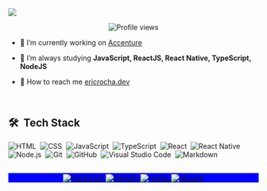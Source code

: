 <img align="center" src="https://i.imgur.com/e0ExF31.png"/>

<p align="center"> <img src="https://komarev.com/ghpvc/?username=ericrochaext&color=blueviolet" alt="Profile views" /> 

</p>

- 🔭  I’m currently working on [Accenture](https://www.accenture.com/)

- 🌱  I’m always studying **JavaScript, ReactJS, React Native, TypeScript, NodeJS**

- 🚀  How to reach me  [ericrocha.dev](https://ericrocha.dev)

<br>

## 🛠 &nbsp;Tech Stack

![HTML](https://img.shields.io/badge/-HTML-05122A?style=flat&logo=HTML5)&nbsp;
![CSS](https://img.shields.io/badge/-CSS-05122A?style=flat&logo=CSS3&logoColor=1572B6)&nbsp;
![JavaScript](https://img.shields.io/badge/-JavaScript-05122A?style=flat&logo=javascript)&nbsp;
![TypeScript](https://img.shields.io/badge/-TypeScript-05122A?style=flat&logo=typescript)&nbsp;
![React](https://img.shields.io/badge/-React-05122A?style=flat&logo=react)&nbsp;
![React Native](https://img.shields.io/badge/-React%20Native-05122A?style=flat&logo=react)&nbsp;
![Node.js](https://img.shields.io/badge/-Node.js-05122A?style=flat&logo=node.js)&nbsp;
![Git](https://img.shields.io/badge/-Git-05122A?style=flat&logo=git)&nbsp;
![GitHub](https://img.shields.io/badge/-GitHub-05122A?style=flat&logo=github)&nbsp;
![Visual Studio Code](https://img.shields.io/badge/-VS%20Code-05122A?style=flat&logo=visual-studio-code&logoColor=007ACC)&nbsp;
![Markdown](https://img.shields.io/badge/-Markdown-05122A?style=flat&logo=markdown)&nbsp;


##

<p align="center" style="background:blue">
  <a href="https://instagram.com/eric_rocha97" target="_blank">
 <img align="center" src="https://img.shields.io/badge/-ericrocha97-05122A?style=flat&logo=instagram" alt="instagram"/>
</a>
<a href="https://linkedin.com/in/eric-rocha1997" target="_blank">
  <img align="center" src="https://img.shields.io/badge/-ericrocha97-05122A?style=flat&logo=linkedin" alt="linkedin"/>
</a>
<a href="https://twitter.com/eric__rocha" target="_blank">
 <img align="center" src="https://img.shields.io/badge/-eric__rocha-05122A?style=flat&logo=twitter" alt="twitter"/>
</a>
  <a href="https://discord.com/users/502884632694358027" target="_blank">
 <img align="center" src="https://img.shields.io/badge/-ericrocha97-05122A?style=flat&logo=discord" alt="discord"/>
</a>
</p>
